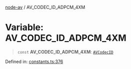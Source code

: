 [node-av](../globals.md) / AV\_CODEC\_ID\_ADPCM\_4XM

# Variable: AV\_CODEC\_ID\_ADPCM\_4XM

> `const` **AV\_CODEC\_ID\_ADPCM\_4XM**: [`AVCodecID`](../type-aliases/AVCodecID.md)

Defined in: [constants.ts:376](https://github.com/seydx/av/blob/f8631fc881b394300b1479f511d55cf1c370a87f/src/constants/constants.ts#L376)
